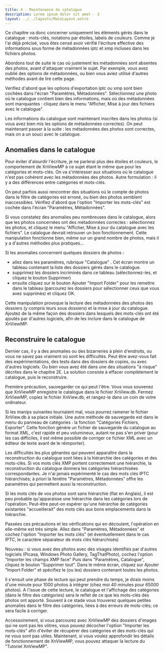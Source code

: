 ```yaml
---
title: 4 - Maintenance du catalogue
description: Lorem ipsum dolor sit amet - 3
layout: ../../layouts/MainLayout.astro
---
```


Ce chapitre va donc concerner uniquement les éléments gérés dans le catalogue&nbsp;: mots-clés, notations par étoiles, labels de couleurs. Comme je l'ai déjà précisé, vous êtes censé avoir vérifié l'écriture effective des informations sous forme de métadonnées iptc et xmp incluses dans les fichiers photos.

Abordons tout de suite le cas où justement les métadonnées sont absentes des photos, avant d'attaquer vraiment le sujet. Par exemple, vous avez oublié des options de métadonnées, ou bien vous aviez utilisé d'autres méthodes avant de lire cette page.

Verifiez d'abord que les options d'exportation iptc ou xmp sont bien cochées dans l'écran "Paramètres, Métadonnées". Sélectionnez une photo où le catalogue contient bien des informations, mais où des métadonnées sont manquantes&nbsp;: cliquez dans le menu "Afficher, Mise à jour des fichiers avec le catalogue".

Les informations du catalogue sont maintenant inscrites dans les photos (si vous avez bien mis les options de métadonnées correctes). On peut maintenant passer à la suite&nbsp;: les métadonnées des photos sont correctes, mais on a un souci avec le catalogue.

## Anomalies dans le catalogue

Pour éviter d'alourdir l'écriture, je ne parlerai plus des étoiles et couleurs, le comportement de XnViewMP à ce sujet étant le même que pour les catégories et mots-clés. On va s'intéresser aux situations où le catalogue n'est pas cohérent avec les métadonnées des photos. Autre formulation&nbsp;: il y a des différences entre catégories et mots-clés.

On peut parfois aussi rencontrer des situations où le compte de photos dans le filtre de catégories est erroné, ou bien des photos semblent inaccessibles. Vérifiez d'abord que l'option "Importer les mots-clés" est cochée dans l'écran "Paramètres, Métadonnées".

Si vous constatez des anomalies peu nombreuses dans le catalogue, alors que les photos concernées ont des métadonnées correctes&nbsp;: sélectionnez les photos, et cliquez le menu "Afficher, Mise à jour du catalogue avec les fichiers". Le catalogue devrait retrouver un bon fonctionnement. Cette manipulation fonctionne bien, même sur un grand nombre de photos, mais il y a d'autres méthodes plus pratiques...

Si les anomalies concernent quelques dossiers de photos&nbsp;:
- allez dans les paramètres, rubrique "Catalogue" . Cet écran montre un tableau contenant la liste des dossiers gérés dans le catalogue.
- supprimez les dossiers incriminés dans ce tableau (sélectionnez-les, et cliquez le bouton Supprimer)
- ensuite cliquez sur le bouton Ajouter "Import Folder" pour les remettre dans le tableau (parcourez les dossiers pour sélectionner ceux que vous avez supprimés) et cliquez OK.

Cette manipulation provoque la lecture des métadonnées des photos des dossiers (y compris leurs sous dossiers) et la mise à jour du catalogue. Ajoutez de la même façon des dossiers dans lesquels des mots-clés ont été ajoutés par d'autres logiciels, afin de les inclure dans le catalogue de XnViewMP.

## Reconstruire le catalogue

Dernier cas, il y a des anomalies ou des bizarreries à plein d'endroits, ou vous ne savez pas vraiment où sont les difficultés. Peut être avez-vous fait des expérimentations, des tests dans des dossiers de copies, ou avec d'autres logiciels. Ou bien vous avez été dans une des situations "à risque" décrites dans le chapitre 2E. La solution consiste à effacer complètement le catalogue, puis le reconstruire.

Première précaution, sauvegarder ce qui peut l'être. Vous vous souvenez que XnViewMP enregistre le catalogue dans le fichier XnView.db. Fermez XnViewMP, copiez le fichier XnView.db, et rangez-le dans un coin de votre ordinateur.

Si les manips suivantes tournaient mal, vous pourrez ramener le fichier XnView.db à sa place initiale.
Une autre méthode de sauvegarde est dans le menu du panneau de catégories&nbsp;: la fonction "Catégories Fichiers, Exporter". Cette fonction génère un fichier de sauvegarde du catalogue au format XML, c'est rapide et peu volumineux, autant ne pas s'en priver (pour les cas difficiles, il est même possible de corriger ce fichier XML avec un éditeur de texte avant de le réimporter).

Les difficultés les plus gênantes qui peuvent apparaître dans la reconstruction du catalogue sont liées à la hiérarchie des catégories et des mots-clés. Si vos mots clés XMP portent correctement une hiérarchie, la reconstruction du catalogue donnera les catégories hiérarchisées correspondantes. Je n'ai jamais expérimenté le cas des mots clés IPTC hiérarchisés; à priori la fenêtre "Paramètres, Métadonnées" offre les paramètres qui permettent aussi la reconstruction.

Si les mots clés de vos photos sont sans hiérarchie (flat en Anglais), il est peu probable qu'apparaisse une hiérarchie dans les catégories lors de l'opération. Peut-être peut-on espérer qu'une hiérarchie de catégories existantes "accueillerait" des mots clés aux bons emplacements dans la hiérarchie.

Passées ces précautions et les vérifications qui en découlent, l'opération en elle-même est très simple. Allez dans "Paramètres, Métadonnées" et cochez l'option "Importer les mots clés" (et éventuellement dans le cas IPTC, le caractère séparateur de mots clés hiérarchisés)

Nouveau&nbsp;: si vous avez des photos avec des visages identifiés par d'autres logiciels (Picasa, Windows Photo Gallery, TagThatPhoto), cochez l'option "Importer les champs XMP face"
Puis dans "Paramètres, Catalogue", cliquez le bouton "Supprimer tout". Dans le même écran, cliquez sur Ajouter "Import Folder" et spécifiez le (ou les) dossiers contenant toutes les photos.

Il s'ensuit une phase de lecture qui peut prendre du temps, je dirais moins d'une minute pour 1000 photos à intégrer (chez moi 40 minutes pour 65000 photos). A l'issue de cette lecture, le catalogue et l'affichage des catégories (dans le filtre des catégories) sera le reflet de ce que les mots-clés des photos ont apporté. Souvent à ce stade vous trouverez quelques petites anomalies dans le filtre des catégories, liées à des erreurs de mots-clés; ce sera facile à corriger.

Accessoirement, si vous parcourez avec XnViewMP des dossiers d'images qui ne sont pas les vôtres, vous pouvez décocher l'option "Importer les mots-clés" afin d'éviter de récupérer des catégories et des mots-clés qui ne vous sont pas utiles. Maintenant, si vous voulez approfondir les détails de fonctionnement de XnViewMP, vous pouvez attaquer la lecture du "Tutoriel XnViewMP".